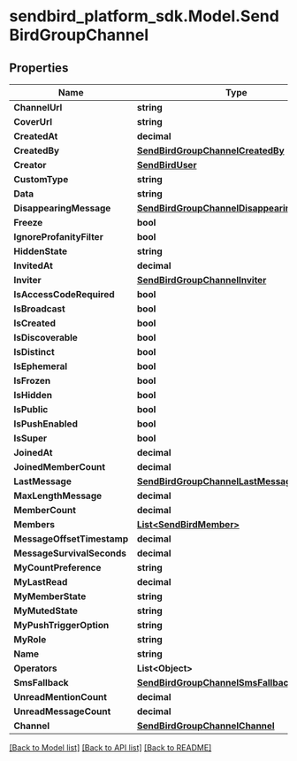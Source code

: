 
# sendbird_platform_sdk.Model.SendBirdGroupChannel

## Properties

Name | Type | Description | Notes
------------ | ------------- | ------------- | -------------
**ChannelUrl** | **string** |  | [optional] 
**CoverUrl** | **string** |  | [optional] 
**CreatedAt** | **decimal** |  | [optional] 
**CreatedBy** | [**SendBirdGroupChannelCreatedBy**](SendBirdGroupChannelCreatedBy.md) |  | [optional] 
**Creator** | [**SendBirdUser**](SendBirdUser.md) |  | [optional] 
**CustomType** | **string** |  | [optional] 
**Data** | **string** |  | [optional] 
**DisappearingMessage** | [**SendBirdGroupChannelDisappearingMessage**](SendBirdGroupChannelDisappearingMessage.md) |  | [optional] 
**Freeze** | **bool** |  | [optional] 
**IgnoreProfanityFilter** | **bool** |  | [optional] 
**HiddenState** | **string** |  | [optional] 
**InvitedAt** | **decimal** |  | [optional] 
**Inviter** | [**SendBirdGroupChannelInviter**](SendBirdGroupChannelInviter.md) |  | [optional] 
**IsAccessCodeRequired** | **bool** |  | [optional] 
**IsBroadcast** | **bool** |  | [optional] 
**IsCreated** | **bool** |  | [optional] 
**IsDiscoverable** | **bool** |  | [optional] 
**IsDistinct** | **bool** |  | [optional] 
**IsEphemeral** | **bool** |  | [optional] 
**IsFrozen** | **bool** |  | [optional] 
**IsHidden** | **bool** |  | [optional] 
**IsPublic** | **bool** |  | [optional] 
**IsPushEnabled** | **bool** |  | [optional] 
**IsSuper** | **bool** |  | [optional] 
**JoinedAt** | **decimal** |  | [optional] 
**JoinedMemberCount** | **decimal** |  | [optional] 
**LastMessage** | [**SendBirdGroupChannelLastMessage**](SendBirdGroupChannelLastMessage.md) |  | [optional] 
**MaxLengthMessage** | **decimal** |  | [optional] 
**MemberCount** | **decimal** |  | [optional] 
**Members** | [**List&lt;SendBirdMember&gt;**](SendBirdMember.md) |  | [optional] 
**MessageOffsetTimestamp** | **decimal** |  | [optional] 
**MessageSurvivalSeconds** | **decimal** |  | [optional] 
**MyCountPreference** | **string** |  | [optional] 
**MyLastRead** | **decimal** |  | [optional] 
**MyMemberState** | **string** |  | [optional] 
**MyMutedState** | **string** |  | [optional] 
**MyPushTriggerOption** | **string** |  | [optional] 
**MyRole** | **string** |  | [optional] 
**Name** | **string** |  | [optional] 
**Operators** | **List&lt;Object&gt;** |  | [optional] 
**SmsFallback** | [**SendBirdGroupChannelSmsFallback**](SendBirdGroupChannelSmsFallback.md) |  | [optional] 
**UnreadMentionCount** | **decimal** |  | [optional] 
**UnreadMessageCount** | **decimal** |  | [optional] 
**Channel** | [**SendBirdGroupChannelChannel**](SendBirdGroupChannelChannel.md) |  | [optional] 

[[Back to Model list]](../README.md#documentation-for-models)
[[Back to API list]](../README.md#documentation-for-api-endpoints)
[[Back to README]](../README.md)

